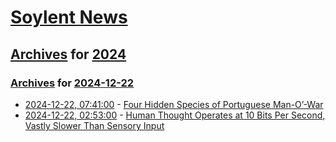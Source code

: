 # [Soylent News](../../../README.md)

## [Archives](../../index.md) for [2024](../index.md)

### [Archives](../../index.md) for [2024-12-22](index.md)

* [2024-12-22, 07:41:00](https://soylentnews.org/article.pl?sid=24/12/21/0322239&from=rss) - [Four Hidden Species of Portuguese Man-O’-War](https://soylentnews.org/article.pl?sid=24/12/21/0322239&from=rss)
* [2024-12-22, 02:53:00](https://soylentnews.org/article.pl?sid=24/12/21/0317256&from=rss) - [Human Thought Operates at 10 Bits Per Second, Vastly Slower Than Sensory Input](https://soylentnews.org/article.pl?sid=24/12/21/0317256&from=rss)
